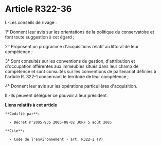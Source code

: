 # Article R322-36

I.-Les conseils de rivage : 

1° Donnent leur avis sur les orientations de la politique du conservatoire et font toute suggestion à cet égard ; 

2° Proposent un programme d'acquisitions relatif au littoral de leur compétence ; 

3° Sont consultés sur les conventions de gestion, d'attribution et d'occupation afférentes aux immeubles situés dans leur
champ de compétence et sont consultés sur les conventions de partenariat définies à l'article R. 322-1 concernant le
territoire de leur compétence ; 

4° Donnent leur avis sur les opérations particulières d'acquisition. 

II.-Ils peuvent déléguer ce pouvoir à leur président.

**Liens relatifs à cet article**

	**Codifié par**:

	  - Décret n°2005-935 2005-08-02 JORF 5 août 2005

	**Cite**:

	  - Code de l'environnement - art. R322-1 (V)
